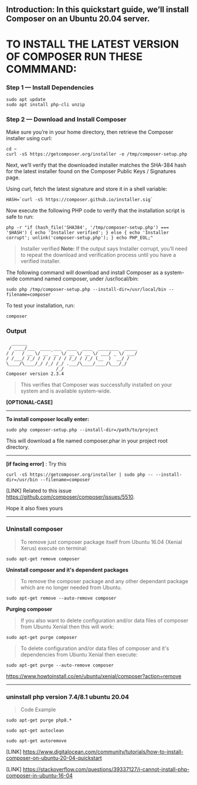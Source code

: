 ## Introduction:  In this quickstart guide, we’ll install Composer on an Ubuntu 20.04 server.

# TO INSTALL THE LATEST VERSION OF COMPOSER RUN THESE COMMMAND:

### Step 1 — Install Dependencies
 ```
sudo apt update
sudo apt install php-cli unzip
```
### Step 2 — Download and Install Composer

Make sure you’re in your home directory, then retrieve the Composer installer using curl:
```
cd ~
curl -sS https://getcomposer.org/installer -o /tmp/composer-setup.php
```
Next, we’ll verify that the downloaded installer matches the SHA-384 hash for the latest installer found on the Composer Public Keys / Signatures page.

Using curl, fetch the latest signature and store it in a shell variable:
```
HASH=`curl -sS https://composer.github.io/installer.sig`
```
Now execute the following PHP code to verify that the installation script is safe to run:
```
php -r "if (hash_file('SHA384', '/tmp/composer-setup.php') === '$HASH') { echo 'Installer verified'; } else { echo 'Installer corrupt'; unlink('composer-setup.php'); } echo PHP_EOL;"
```
>Installer verified
>**Note:** If the output says Installer corrupt, you’ll need to repeat the download and verification process until you have a verified installer.

The following command will download and install Composer as a system-wide command named composer, under /usr/local/bin:
```
sudo php /tmp/composer-setup.php --install-dir=/usr/local/bin --filename=composer
```
To test your installation, run:
```
composer
```
### Output
 ```
   ______
  / ____/___  ____ ___  ____  ____  ________  _____
 / /   / __ \/ __ `__ \/ __ \/ __ \/ ___/ _ \/ ___/
/ /___/ /_/ / / / / / / /_/ / /_/ (__  )  __/ /
\____/\____/_/ /_/ /_/ .___/\____/____/\___/_/
                    /_/
Composer version 2.3.4 
```
>This verifies that Composer was successfully installed on your system and is available system-wide.







**[OPTIONAL-CASE]**
_____________________________________________________________________________________________________
**To install composer locally enter:**
```
sudo php composer-setup.php --install-dir=/path/to/project
```
This will download a file named composer.phar in your project root directory.
_____________________________________________________________________________________________________

**[if facing error]** : Try this
```
curl -sS https://getcomposer.org/installer | sudo php -- --install-dir=/usr/bin --filename=composer
```
[LINK] Related to this issue https://github.com/composer/composer/issues/5510. 

Hope it also fixes yours
____________________________________________________________________________________________________

### Uninstall composer
>To remove just composer package itself from Ubuntu 16.04 (Xenial Xerus) execute on terminal:
```
sudo apt-get remove composer
```
**Uninstall composer and it's dependent packages**
>To remove the composer package and any other dependant package which are no longer needed from Ubuntu.
```
sudo apt-get remove --auto-remove composer
```
**Purging composer**
>If you also want to delete configuration and/or data files of composer from Ubuntu Xenial then this will work:
```
sudo apt-get purge composer
```
>To delete configuration and/or data files of composer and it's dependencies from Ubuntu Xenial then execute:
```
sudo apt-get purge --auto-remove composer
```
https://www.howtoinstall.co/en/ubuntu/xenial/composer?action=remove
______________________________________________________________________________________________________

### uninstall php version 7.4/8.1 ubuntu 20.04 
>Code Example
```
sudo apt-get purge php8.*
```
```
sudo apt-get autoclean
```
```
sudo apt-get autoremove
```


[LINK] https://www.digitalocean.com/community/tutorials/how-to-install-composer-on-ubuntu-20-04-quickstart

[LINK] https://stackoverflow.com/questions/39337127/i-cannot-install-php-composer-in-ubuntu-16-04

